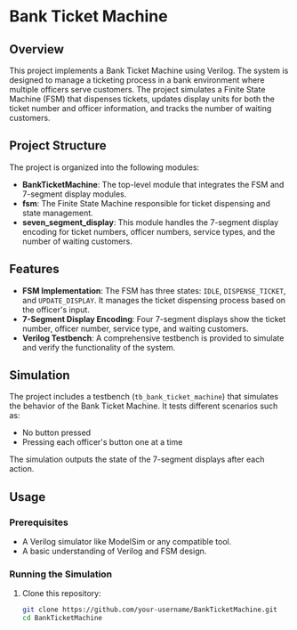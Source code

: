 # Bank Ticket Machine

## Overview

This project implements a Bank Ticket Machine using Verilog. The system is designed to manage a ticketing process in a bank environment where multiple officers serve customers. The project simulates a Finite State Machine (FSM) that dispenses tickets, updates display units for both the ticket number and officer information, and tracks the number of waiting customers.

## Project Structure

The project is organized into the following modules:

- **BankTicketMachine**: The top-level module that integrates the FSM and 7-segment display modules.
- **fsm**: The Finite State Machine responsible for ticket dispensing and state management.
- **seven_segment_display**: This module handles the 7-segment display encoding for ticket numbers, officer numbers, service types, and the number of waiting customers.

## Features

- **FSM Implementation**: The FSM has three states: `IDLE`, `DISPENSE_TICKET`, and `UPDATE_DISPLAY`. It manages the ticket dispensing process based on the officer's input.
- **7-Segment Display Encoding**: Four 7-segment displays show the ticket number, officer number, service type, and waiting customers. 
- **Verilog Testbench**: A comprehensive testbench is provided to simulate and verify the functionality of the system.

## Simulation

The project includes a testbench (`tb_bank_ticket_machine`) that simulates the behavior of the Bank Ticket Machine. It tests different scenarios such as:

- No button pressed
- Pressing each officer's button one at a time

The simulation outputs the state of the 7-segment displays after each action.

## Usage

### Prerequisites

- A Verilog simulator like ModelSim or any compatible tool.
- A basic understanding of Verilog and FSM design.

### Running the Simulation

1. Clone this repository:
   ```bash
   git clone https://github.com/your-username/BankTicketMachine.git
   cd BankTicketMachine

